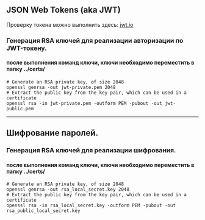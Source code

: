 ## JSON Web Tokens (aka JWT)   
Проверку  токена можно выполнить здесь: [jwt.io](https://jwt.io)

### Генерация RSA ключей для реализации авторизации по JWT-токену.
#### после выполнения команд ключи, ключи необходимо переместить в папку ../certs/

```shell
# Generate an RSA private key, of size 2048
openssl genrsa -out jwt-private.pem 2048
# Extract the public key from the key pair, which can be used in a certificate
openssl rsa -in jwt-private.pem -outform PEM -pubout -out jwt-public.pem    
```

---

## Шифрование паролей.

### Генерация RSA ключей для реализации шифрования.
#### после выполнения команд ключи, ключи необходимо переместить в папку ../certs/

```shell
# Generate an RSA private key, of size 2048
openssl genrsa -out rsa_local_secret.key 2048
# Extract the public key from the key pair, which can be used in a certificate
openssl rsa -in rsa_local_secret.key -outform PEM -pubout -out rsa_public_local_secret.key    
```

